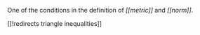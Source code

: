 

One of the conditions in the definition of _[[metric]]_ and _[[norm]]_.

[[!redirects triangle inequalities]]

